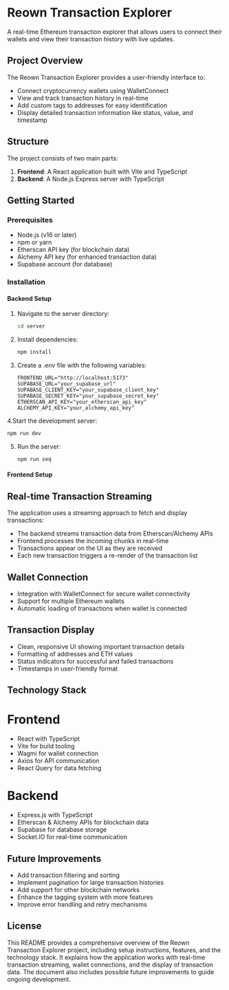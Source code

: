 # Reown Transaction Explorer

A real-time Ethereum transaction explorer that allows users to connect their wallets and view their transaction history with live updates.

## Project Overview

The Reown Transaction Explorer provides a user-friendly interface to:

- Connect cryptocurrency wallets using WalletConnect
- View and track transaction history in real-time
- Add custom tags to addresses for easy identification
- Display detailed transaction information like status, value, and timestamp

## Structure

The project consists of two main parts:

1. **Frontend**: A React application built with Vite and TypeScript
2. **Backend**: A Node.js Express server with TypeScript

## Getting Started

### Prerequisites

- Node.js (v16 or later)
- npm or yarn
- Etherscan API key (for blockchain data)
- Alchemy API key (for enhanced transaction data)
- Supabase account (for database)

### Installation

#### Backend Setup

1. Navigate to the server directory:
   ```bash
   cd server
2. Install dependencies:
   ```bash
   npm install
3. Create a .env file with the following variables:
   ```
   FRONTEND_URL="http://localhost:5173"
   SUPABASE_URL="your_supabase_url"
   SUPABASE_CLIENT_KEY="your_supabase_client_key"
   SUPABASE_SECRET_KEY="your_supabase_secret_key"
   ETHERSCAN_API_KEY="your_etherscan_api_key"
   ALCHEMY_API_KEY="your_alchemy_api_key"
   ```
4.Start the development server:
   ```bash
   npm run dev
   ```
5. Run the server:
   ```bash
   npm run seq
   ```

#### Frontend Setup

## Real-time Transaction Streaming
The application uses a streaming approach to fetch and display transactions:
- The backend streams transaction data from Etherscan/Alchemy APIs
- Frontend processes the incoming chunks in real-time
- Transactions appear on the UI as they are received
- Each new transaction triggers a re-render of the transaction list

## Wallet Connection
- Integration with WalletConnect for secure wallet connectivity
- Support for multiple Ethereum wallets
- Automatic loading of transactions when wallet is connected

## Transaction Display
- Clean, responsive UI showing important transaction details
- Formatting of addresses and ETH values
- Status indicators for successful and failed transactions
- Timestamps in user-friendly format

## Technology Stack

# Frontend
- React with TypeScript
- Vite for build tooling
- Wagmi for wallet connection
- Axios for API communication
- React Query for data fetching

# Backend
- Express.js with TypeScript
- Etherscan & Alchemy APIs for blockchain data
- Supabase for database storage
- Socket.IO for real-time communication

## Future Improvements
- Add transaction filtering and sorting
- Implement pagination for large transaction histories
- Add support for other blockchain networks
- Enhance the tagging system with more features
- Improve error handling and retry mechanisms

## License
This README provides a comprehensive overview of the Reown Transaction Explorer project, including setup instructions, features, and the technology stack. It explains how the application works with real-time transaction streaming, wallet connections, and the display of transaction data. The document also includes possible future improvements to guide ongoing development.

